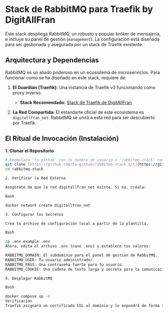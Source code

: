 # Stack de RabbitMQ para Traefik by DigitAllFran

Este stack despliega RabbitMQ, un robusto y popular bróker de mensajería, e incluye su panel de gestión (`management`). La configuración está diseñada para ser gestionada y asegurada por un stack de Traefik existente.

## Arquitectura y Dependencias

RabbitMQ es un aliado poderoso en un ecosistema de microservicios. Para funcionar como se ha diseñado en este stack, requiere de:

1.  **El Guardián (Traefik):** Una instancia de Traefik v3 funcionando como proxy inverso.
    * **Stack Recomendado:** [Stack de Traefik de DigitAllFran](https://github.com/bicibikes15/Traefik)

2.  **La Red Compartida:** El estandarte oficial de este ecosistema es `digitallfran_net`. RabbitMQ se unirá a esta red para ser descubierto por Traefik.

## El Ritual de Invocación (Instalación)

**1. Clonar el Repositorio**
```bash
# Reemplaza 'tu-github' con tu nombre de usuario y 'rabbitmq-stack' con el nombre de tu repo
git clone [https://github.com/tu-github/rabbitmq-stack.git](https://github.com/tu-github/rabbitmq-stack.git)
cd rabbitmq-stack

2. Verificar la Red Externa

Asegúrate de que la red digitallfran_net existe. Si no, créala:

Bash

docker network create digitallfran_net

3. Configurar los Secretos

Crea tu archivo de configuración local a partir de la plantilla.

Bash

cp .env.example .env
Ahora, edita el archivo .env (nano .env) y establece tus valores:

RABBITMQ_DOMAIN: El subdominio para el panel de gestión de RabbitMQ.
RABBITMQ_USER: Tu usuario administrador.
RABBITMQ_PASS: Una contraseña fuerte para tu usuario.
RABBITMQ_COOKIE: Una cadena de texto larga y secreta para la comunicación interna de RabbitMQ.

4. Desplegar RabbitMQ

Bash

docker compose up -d
Verificación
Traefik asignará un certificado SSL al dominio y lo expondrá de forma segura. Accede al panel de gestión en https:// seguido de tu RABBITMQ_DOMAIN y usa las credenciales que creaste para iniciar sesión.